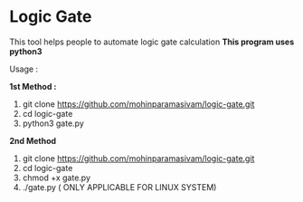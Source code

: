 # Logic Gate

This tool helps people to automate logic gate calculation
<b> This program uses python3 </b>

Usage : 

<b> 1st Method : </b>

1) git clone https://github.com/mohinparamasivam/logic-gate.git
2) cd logic-gate
3) python3 gate.py 

<b> 2nd Method </b>

1) git clone https://github.com/mohinparamasivam/logic-gate.git
2) cd logic-gate
3) chmod +x gate.py
4) ./gate.py ( ONLY APPLICABLE FOR LINUX SYSTEM)



          
